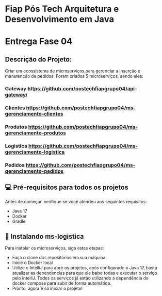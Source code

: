 # Fiap Pós Tech  Arquitetura e Desenvolvimento em Java

# Entrega Fase 04

## Descrição do Projeto:

Criar um ecossistema de microserviços para gerenciar a inserção e manutenção de pedidos. Foram criados 5 microserviços, sendo eles:

### Gateway https://github.com/postechfiapgrupo04/api-gateway/
### Clientes https://github.com/postechfiapgrupo04/ms-gerenciamento-clientes
### Produtos https://github.com/postechfiapgrupo04/ms-gerenciamento-produtos
### Logistica https://github.com/postechfiapgrupo04/ms-gerenciamento-logistica
### Pedidos https://github.com/postechfiapgrupo04/ms-gerenciamento-pedidos

## 💻 Pré-requisitos para todos os projetos

Antes de começar, verifique se você atendeu aos seguintes requisitos:

- Java 17
- Docker
- Gradle

## 🚀 Instalando ms-logistica

Para instalar os microserviços, siga estas etapas:

- Faça o clone dos repositórios em sua máquina
- Inicie o Docker local
- Utilize o IntelliJ para abrir os projetos, após configurado o Java 17, basta atualizar as dependencias para que ele baixe todas e executar o serviço pelo intelliJ. Todos os serviços já estão utilizando a dependência do docker compose para subir de forma automática.
- Pronto, agora é só iniciar o projeto!

